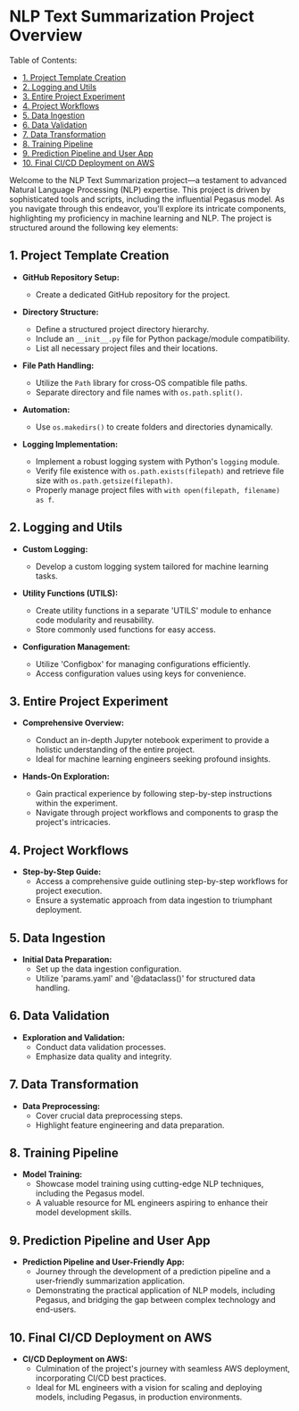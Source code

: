 # NLP Text Summarization Project Overview

Table of Contents:
- [1. Project Template Creation](#1-project-template-creation)
- [2. Logging and Utils](#2-logging-and-utils)
- [3. Entire Project Experiment](#3-entire-project-experiment)
- [4. Project Workflows](#4-project-workflows)
- [5. Data Ingestion](#5-data-ingestion)
- [6. Data Validation](#6-data-validation)
- [7. Data Transformation](#7-data-transformation)
- [8. Training Pipeline](#8-training-pipeline)
- [9. Prediction Pipeline and User App](#9-prediction-pipeline-and-user-app)
- [10. Final CI/CD Deployment on AWS](#10-final-cicd-deployment-on-aws)

Welcome to the NLP Text Summarization project—a testament to advanced Natural Language Processing (NLP) expertise. This project is driven by sophisticated tools and scripts, including the influential Pegasus model. As you navigate through this endeavor, you'll explore its intricate components, highlighting my proficiency in machine learning and NLP. The project is structured around the following key elements:

## 1. Project Template Creation

- **GitHub Repository Setup:**
  - Create a dedicated GitHub repository for the project.

- **Directory Structure:**
  - Define a structured project directory hierarchy.
  - Include an `__init__.py` file for Python package/module compatibility.
  - List all necessary project files and their locations.

- **File Path Handling:**
  - Utilize the `Path` library for cross-OS compatible file paths.
  - Separate directory and file names with `os.path.split()`.

- **Automation:**
  - Use `os.makedirs()` to create folders and directories dynamically.

- **Logging Implementation:**
  - Implement a robust logging system with Python's `logging` module.
  - Verify file existence with `os.path.exists(filepath)` and retrieve file size with `os.path.getsize(filepath)`.
  - Properly manage project files with `with open(filepath, filename) as f`.


## 2. Logging and Utils

- **Custom Logging:**
  - Develop a custom logging system tailored for machine learning tasks.

- **Utility Functions (UTILS):**
  - Create utility functions in a separate 'UTILS' module to enhance code modularity and reusability.
  - Store commonly used functions for easy access.

- **Configuration Management:**
  - Utilize 'Configbox' for managing configurations efficiently.
  - Access configuration values using keys for convenience.


## 3. Entire Project Experiment

- **Comprehensive Overview:**
  - Conduct an in-depth Jupyter notebook experiment to provide a holistic understanding of the entire project.
  - Ideal for machine learning engineers seeking profound insights.

- **Hands-On Exploration:**
  - Gain practical experience by following step-by-step instructions within the experiment.
  - Navigate through project workflows and components to grasp the project's intricacies.


## 4. Project Workflows

- **Step-by-Step Guide:**
  - Access a comprehensive guide outlining step-by-step workflows for project execution.
  - Ensure a systematic approach from data ingestion to triumphant deployment.

## 5. Data Ingestion

- **Initial Data Preparation:**
  - Set up the data ingestion configuration.
  - Utilize 'params.yaml' and '@dataclass()' for structured data handling.

## 6. Data Validation

- **Exploration and Validation:**
  - Conduct data validation processes.
  - Emphasize data quality and integrity.

## 7. Data Transformation

- **Data Preprocessing:**
  - Cover crucial data preprocessing steps.
  - Highlight feature engineering and data preparation.

## 8. Training Pipeline

- **Model Training:**
  - Showcase model training using cutting-edge NLP techniques, including the Pegasus model.
  - A valuable resource for ML engineers aspiring to enhance their model development skills.

## 9. Prediction Pipeline and User App

- **Prediction Pipeline and User-Friendly App:**
  - Journey through the development of a prediction pipeline and a user-friendly summarization application.
  - Demonstrating the practical application of NLP models, including Pegasus, and bridging the gap between complex technology and end-users.

## 10. Final CI/CD Deployment on AWS

- **CI/CD Deployment on AWS:**
  - Culmination of the project's journey with seamless AWS deployment, incorporating CI/CD best practices.
  - Ideal for ML engineers with a vision for scaling and deploying models, including Pegasus, in production environments.






